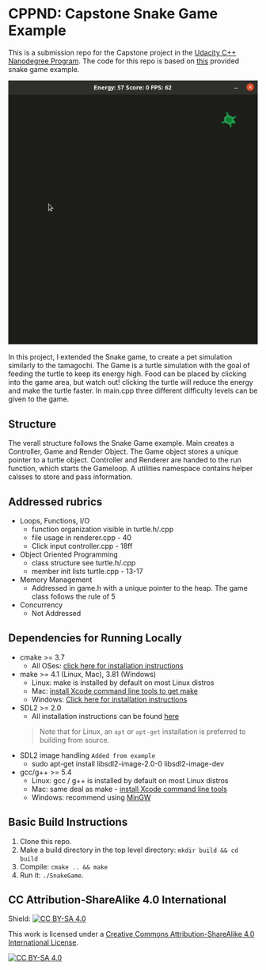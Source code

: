 # CPPND: Capstone Snake Game Example

This is a submission repo for the Capstone project in the [Udacity C++ Nanodegree Program](https://www.udacity.com/course/c-plus-plus-nanodegree--nd213). The code for this repo is based on [this](https://github.com/udacity/CppND-Capstone-Snake-Game) provided snake game example.

<img src="turtle_game.gif"/>

In this project, I extended the Snake game, to create a pet simulation similarly to the tamagochi. The Game is a turtle simulation with the goal of feeding the turtle to keep its energy high. Food can be placed by clicking into the game area, but watch out! clicking the turtle will reduce the energy and make the turtle faster.
In main.cpp three different difficulty levels can be given to the game.

## Structure
The verall structure follows the Snake Game example.
Main creates a Controller, Game and Render Object.
The Game object stores a unique pointer to a turtle object.
Controller and Renderer are handed to the run function, which starts the Gameloop.
A utilities namespace contains helper calsses to store and pass information.

## Addressed rubrics
* Loops, Functions, I/O
  * function organization visible in turtle.h/.cpp
  * file usage in renderer.cpp - 40
  * Click input controller.cpp - 18ff
* Object Oriented Programming
  * class structure see turtle.h/.cpp
  * member init lists turtle.cpp - 13-17
* Memory Management
  * Addressed in game.h with a unique pointer to the heap. The game class follows the rule of 5
* Concurrency
  * Not Addressed

## Dependencies for Running Locally
* cmake >= 3.7
  * All OSes: [click here for installation instructions](https://cmake.org/install/)
* make >= 4.1 (Linux, Mac), 3.81 (Windows)
  * Linux: make is installed by default on most Linux distros
  * Mac: [install Xcode command line tools to get make](https://developer.apple.com/xcode/features/)
  * Windows: [Click here for installation instructions](http://gnuwin32.sourceforge.net/packages/make.htm)
* SDL2 >= 2.0
  * All installation instructions can be found [here](https://wiki.libsdl.org/Installation)
  >Note that for Linux, an `apt` or `apt-get` installation is preferred to building from source.
* SDL2 image handling `Added from example`
  * sudo apt-get install libsdl2-image-2.0-0 libsdl2-image-dev
* gcc/g++ >= 5.4
  * Linux: gcc / g++ is installed by default on most Linux distros
  * Mac: same deal as make - [install Xcode command line tools](https://developer.apple.com/xcode/features/)
  * Windows: recommend using [MinGW](http://www.mingw.org/)

## Basic Build Instructions

1. Clone this repo.
2. Make a build directory in the top level directory: `mkdir build && cd build`
3. Compile: `cmake .. && make`
4. Run it: `./SnakeGame`.


## CC Attribution-ShareAlike 4.0 International


Shield: [![CC BY-SA 4.0][cc-by-sa-shield]][cc-by-sa]

This work is licensed under a
[Creative Commons Attribution-ShareAlike 4.0 International License][cc-by-sa].

[![CC BY-SA 4.0][cc-by-sa-image]][cc-by-sa]

[cc-by-sa]: http://creativecommons.org/licenses/by-sa/4.0/
[cc-by-sa-image]: https://licensebuttons.net/l/by-sa/4.0/88x31.png
[cc-by-sa-shield]: https://img.shields.io/badge/License-CC%20BY--SA%204.0-lightgrey.svg
